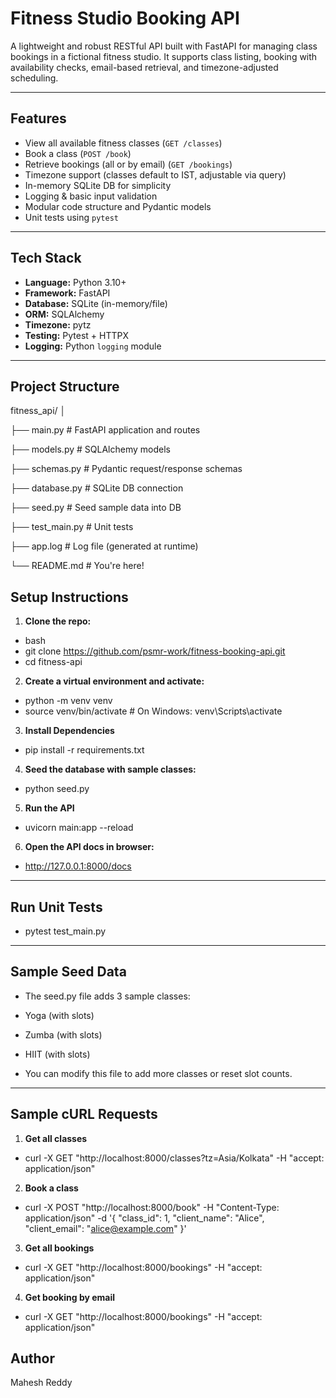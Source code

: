 # Fitness Studio Booking API

A lightweight and robust RESTful API built with FastAPI for managing class bookings in a fictional fitness studio. It supports class listing, booking with availability checks, email-based retrieval, and timezone-adjusted scheduling.

---

## Features

- View all available fitness classes (`GET /classes`)
- Book a class (`POST /book`)
- Retrieve bookings (all or by email) (`GET /bookings`)
- Timezone support (classes default to IST, adjustable via query)
- In-memory SQLite DB for simplicity
- Logging & basic input validation
- Modular code structure and Pydantic models
- Unit tests using `pytest`

---

## Tech Stack

- **Language:** Python 3.10+
- **Framework:** FastAPI
- **Database:** SQLite (in-memory/file)
- **ORM:** SQLAlchemy
- **Timezone:** pytz
- **Testing:** Pytest + HTTPX
- **Logging:** Python `logging` module

---

## Project Structure

fitness_api/
│

├── main.py # FastAPI application and routes

├── models.py # SQLAlchemy models

├── schemas.py # Pydantic request/response schemas

├── database.py # SQLite DB connection

├── seed.py # Seed sample data into DB

├── test_main.py # Unit tests

├── app.log # Log file (generated at runtime)

└── README.md # You're here!


## Setup Instructions

1. **Clone the repo:**

- bash
- git clone https://github.com/psmr-work/fitness-booking-api.git
- cd fitness-api


2. **Create a virtual environment and activate:**

- python -m venv venv
- source venv/bin/activate  # On Windows: venv\Scripts\activate


3. **Install Dependencies**

- pip install -r requirements.txt


4. **Seed the database with sample classes:**

- python seed.py


5. **Run the API**

- uvicorn main:app --reload


6. **Open the API docs in browser:**

- http://127.0.0.1:8000/docs


----

## Run Unit Tests

- pytest test_main.py

----

## Sample Seed Data

- The seed.py file adds 3 sample classes:
- Yoga (with slots)
- Zumba (with slots)
- HIIT (with slots)

- You can modify this file to add more classes or reset slot counts.

----

## Sample cURL Requests

1. **Get all classes**

- curl -X GET "http://localhost:8000/classes?tz=Asia/Kolkata" -H "accept: application/json"


2. **Book a class**

- curl -X POST "http://localhost:8000/book" -H "Content-Type: application/json" -d '{
  "class_id": 1,
  "client_name": "Alice",
  "client_email": "alice@example.com"
}'

3. **Get all bookings**

- curl -X GET "http://localhost:8000/bookings" -H "accept: application/json"


4. **Get booking by email**

- curl -X GET "http://localhost:8000/bookings" -H "accept: application/json"






## Author
Mahesh Reddy
